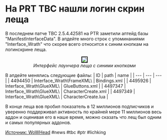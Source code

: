 # На PRT TBC нашли логин скрин леща

В последнем патче TBC 2.5.4.42581 на PTR заметили аптейд базы "ManifestInterfaceData". В апдейте много строк с упоминаниями "Interface_Wrath" что скорее всего относится к синим кнопкам на логинскрине леща.  

<center>
<a href="https://www.youtube.com/watch?v=gGmQLKdcFoo"><img src="https://i.ytimg.com/vi/gGmQLKdcFoo/sddefault.jpg" float=center border=2></a><br><i>Интерфейс лаунчера леща с синими кнопками</i>
</center>

В апдейте менялись следующие файлы:
| ID | path | name |
| --- | --- | --- |
| 4494450 | Interface_Wrath\\FrameXML\ | Bindings.xml |
| 4495926 | Interface_Wrath\\GlueXML\ | GlueButtons.xml |
| 4497347 | Interface_Wrath\\GlueXML\ | CharacterCreate.xml |
| 4497349 | Interface_Wrath\\GlueXML\ | CharacterCreate.lua |

В конце леща вов пробил показатель в 12 миллионов подписчиков и уверенно поддерживал активность по крайней мере 11 миллионов весь аддон и оценивая его в наше время, можно сказать что лещ был одним и самых популярных аддонов.

[Источник: WoWHead](https://tbc.wowhead.com/news/burning-crusade-classic-update-reveals-wrath-of-the-lich-king-files-326184)
#news #tbc #ptr #lichking